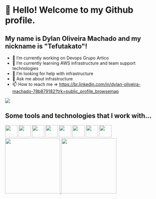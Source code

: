 # 👋 Hello! Welcome to my Github profile.
## My name is Dylan Oliveira Machado and my nickname is "Tefutakato"!

- 🔭 I’m currently working on Devops Grupo Artico
- 🌱 I’m currently learning AWS infrastructure and team support technologies
- 🤔 I’m looking for help with infrastructure
- 💬 Ask me about infrastructure
- 📫 How to reach me => https://br.linkedin.com/in/dylan-oliveira-machado-78b879182?trk=public_profile_browsemap

<a href= "https://www.credly.com/users/dylan-o-machado" target="_blank"><img loading="lazy" src="https://img.shields.io/badge/-LinkedIn-%230077B5?style=for-the-badge&logo=linkedin&logoColor=white" target="_blank"></a>   

## Some tools and technologies that I work with...

<img src="https://cdn.jsdelivr.net/gh/devicons/devicon/icons/linux/linux-original.svg" width="40" height="40" />
<img src="https://cdn.jsdelivr.net/gh/devicons/devicon/icons/nginx/nginx-original.svg" width="40" height="40"/>
<img src="https://cdn.jsdelivr.net/gh/devicons/devicon/icons/nodejs/nodejs-original-wordmark.svg" width="40" height="40" />                              
<img src="https://cdn.jsdelivr.net/gh/devicons/devicon/icons/git/git-original.svg" width="40" height="40"/>
<img src="https://cdn.jsdelivr.net/gh/devicons/devicon/icons/docker/docker-original-wordmark.svg" width="40" height="40"/>
<img src="https://cdn.jsdelivr.net/gh/devicons/devicon/icons/gitlab/gitlab-original-wordmark.svg" width="40" height="40"/>          
<img src="https://cdn.jsdelivr.net/gh/devicons/devicon/icons/dart/dart-original.svg" width="40" height="40" />
<img src="https://cdn.jsdelivr.net/gh/devicons/devicon/icons/flutter/flutter-original.svg" width="40" height="40" />

<a href="https://github.com/tefutakato">
<img loading="lazy" height="180em" src="https://github-readme-stats.vercel.app/api/top-langs/?username=tefutakato&layout=compact&langs_count=7&theme=dracula"/> 

<img loading="lazy" height="180em" src="https://github-readme-stats.vercel.app/api?username=tefutakato&show_icons=true&theme=dracula&include_all_commits=true&count_private=true"/> 

<!-- ![Snake animation](https://github.com/tefutakato/tefutakato/blob/output/github-contribution-grid-snake.svg)  -->
